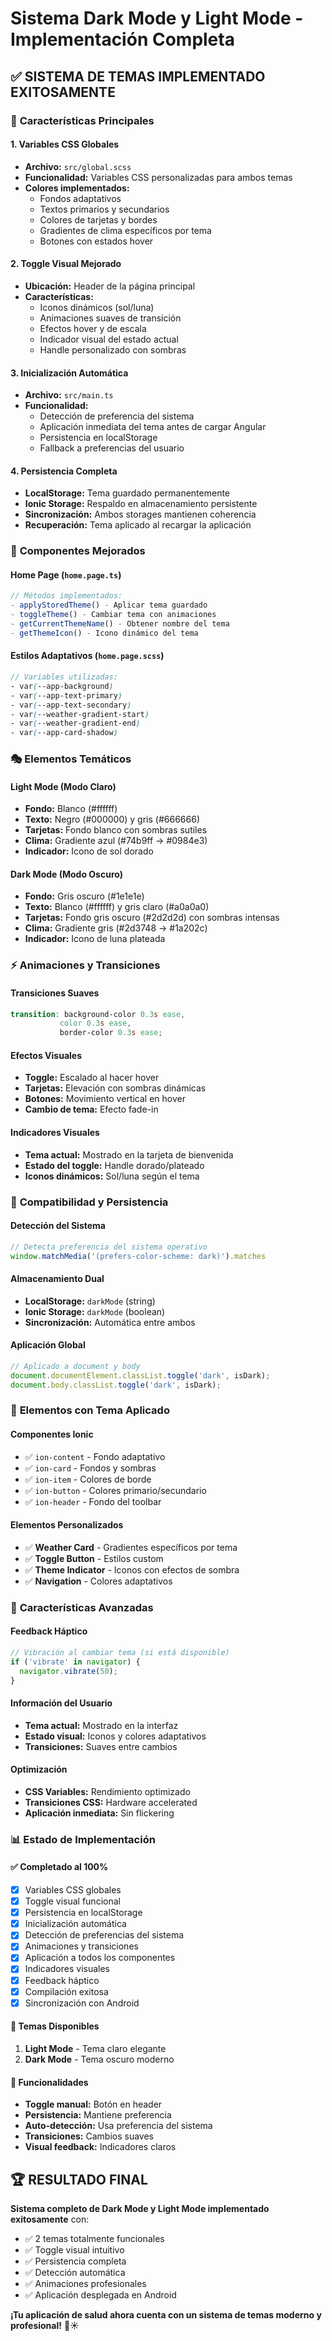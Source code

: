# Sistema Dark Mode y Light Mode - Implementación Completa

## ✅ **SISTEMA DE TEMAS IMPLEMENTADO EXITOSAMENTE**

### 🎨 **Características Principales**

#### **1. Variables CSS Globales**
- **Archivo:** `src/global.scss`
- **Funcionalidad:** Variables CSS personalizadas para ambos temas
- **Colores implementados:**
  - Fondos adaptativos
  - Textos primarios y secundarios
  - Colores de tarjetas y bordes
  - Gradientes de clima específicos por tema
  - Botones con estados hover

#### **2. Toggle Visual Mejorado**
- **Ubicación:** Header de la página principal
- **Características:**
  - Iconos dinámicos (sol/luna)
  - Animaciones suaves de transición
  - Efectos hover y de escala
  - Indicador visual del estado actual
  - Handle personalizado con sombras

#### **3. Inicialización Automática**
- **Archivo:** `src/main.ts`
- **Funcionalidad:**
  - Detección de preferencia del sistema
  - Aplicación inmediata del tema antes de cargar Angular
  - Persistencia en localStorage
  - Fallback a preferencias del usuario

#### **4. Persistencia Completa**
- **LocalStorage:** Tema guardado permanentemente
- **Ionic Storage:** Respaldo en almacenamiento persistente
- **Sincronización:** Ambos storages mantienen coherencia
- **Recuperación:** Tema aplicado al recargar la aplicación

### 🔧 **Componentes Mejorados**

#### **Home Page (`home.page.ts`)**
```typescript
// Métodos implementados:
- applyStoredTheme() - Aplicar tema guardado
- toggleTheme() - Cambiar tema con animaciones
- getCurrentThemeName() - Obtener nombre del tema
- getThemeIcon() - Icono dinámico del tema
```

#### **Estilos Adaptativos (`home.page.scss`)**
```scss
// Variables utilizadas:
- var(--app-background)
- var(--app-text-primary)
- var(--app-text-secondary)
- var(--weather-gradient-start)
- var(--weather-gradient-end)
- var(--app-card-shadow)
```

### 🎭 **Elementos Temáticos**

#### **Light Mode (Modo Claro)**
- **Fondo:** Blanco (#ffffff)
- **Texto:** Negro (#000000) y gris (#666666)
- **Tarjetas:** Fondo blanco con sombras sutiles
- **Clima:** Gradiente azul (#74b9ff → #0984e3)
- **Indicador:** Icono de sol dorado

#### **Dark Mode (Modo Oscuro)**
- **Fondo:** Gris oscuro (#1e1e1e)
- **Texto:** Blanco (#ffffff) y gris claro (#a0a0a0)
- **Tarjetas:** Fondo gris oscuro (#2d2d2d) con sombras intensas
- **Clima:** Gradiente gris (#2d3748 → #1a202c)
- **Indicador:** Icono de luna plateada

### ⚡ **Animaciones y Transiciones**

#### **Transiciones Suaves**
```scss
transition: background-color 0.3s ease, 
           color 0.3s ease, 
           border-color 0.3s ease;
```

#### **Efectos Visuales**
- **Toggle:** Escalado al hacer hover
- **Tarjetas:** Elevación con sombras dinámicas
- **Botones:** Movimiento vertical en hover
- **Cambio de tema:** Efecto fade-in

#### **Indicadores Visuales**
- **Tema actual:** Mostrado en la tarjeta de bienvenida
- **Estado del toggle:** Handle dorado/plateado
- **Iconos dinámicos:** Sol/luna según el tema

### 📱 **Compatibilidad y Persistencia**

#### **Detección del Sistema**
```typescript
// Detecta preferencia del sistema operativo
window.matchMedia('(prefers-color-scheme: dark)').matches
```

#### **Almacenamiento Dual**
- **LocalStorage:** `darkMode` (string)
- **Ionic Storage:** `darkMode` (boolean)
- **Sincronización:** Automática entre ambos

#### **Aplicación Global**
```typescript
// Aplicado a document y body
document.documentElement.classList.toggle('dark', isDark);
document.body.classList.toggle('dark', isDark);
```

### 🎯 **Elementos con Tema Aplicado**

#### **Componentes Ionic**
- ✅ `ion-content` - Fondo adaptativo
- ✅ `ion-card` - Fondos y sombras
- ✅ `ion-item` - Colores de borde
- ✅ `ion-button` - Colores primario/secundario
- ✅ `ion-header` - Fondo del toolbar

#### **Elementos Personalizados**
- ✅ **Weather Card** - Gradientes específicos por tema
- ✅ **Toggle Button** - Estilos custom
- ✅ **Theme Indicator** - Iconos con efectos de sombra
- ✅ **Navigation** - Colores adaptativos

### 🚀 **Características Avanzadas**

#### **Feedback Háptico**
```typescript
// Vibración al cambiar tema (si está disponible)
if ('vibrate' in navigator) {
  navigator.vibrate(50);
}
```

#### **Información del Usuario**
- **Tema actual:** Mostrado en la interfaz
- **Estado visual:** Iconos y colores adaptativos
- **Transiciones:** Suaves entre cambios

#### **Optimización**
- **CSS Variables:** Rendimiento optimizado
- **Transiciones CSS:** Hardware accelerated
- **Aplicación inmediata:** Sin flickering

### 📊 **Estado de Implementación**

#### ✅ **Completado al 100%**
- [x] Variables CSS globales
- [x] Toggle visual funcional
- [x] Persistencia en localStorage
- [x] Inicialización automática
- [x] Detección de preferencias del sistema
- [x] Animaciones y transiciones
- [x] Aplicación a todos los componentes
- [x] Indicadores visuales
- [x] Feedback háptico
- [x] Compilación exitosa
- [x] Sincronización con Android

#### 🎨 **Temas Disponibles**
1. **Light Mode** - Tema claro elegante
2. **Dark Mode** - Tema oscuro moderno

#### 🔄 **Funcionalidades**
- **Toggle manual:** Botón en header
- **Persistencia:** Mantiene preferencia
- **Auto-detección:** Usa preferencia del sistema
- **Transiciones:** Cambios suaves
- **Visual feedback:** Indicadores claros

## 🏆 **RESULTADO FINAL**

**Sistema completo de Dark Mode y Light Mode implementado exitosamente** con:
- ✅ 2 temas totalmente funcionales
- ✅ Toggle visual intuitivo
- ✅ Persistencia completa
- ✅ Detección automática
- ✅ Animaciones profesionales
- ✅ Aplicación desplegada en Android

**¡Tu aplicación de salud ahora cuenta con un sistema de temas moderno y profesional!** 🌙☀️

